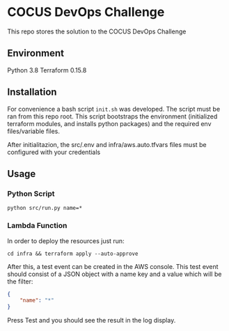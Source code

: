 # COCUS DevOps Challenge

This repo stores the solution to the COCUS DevOps Challenge

## Environment
Python 3.8
Terraform 0.15.8

## Installation

For convenience a bash script ```init.sh``` was developed. 
The script must be ran from this repo root.
This script bootstraps the environment (initialized terraform modules, and installs python packages) and the required env files/variable files.

After initialitazion, the src/.env and infra/aws.auto.tfvars files must be configured with your credentials

## Usage

### Python Script

```
python src/run.py name=*
```

### Lambda Function

In order to deploy the resources just run:
```
cd infra && terraform apply --auto-approve
```
After this, a test event can be created in the AWS console.
This test event should consist of a JSON object with a name key and a value which will be the filter:
```JSON
{
    "name": "*"
}
```
Press Test and you should see the result in the log display.

